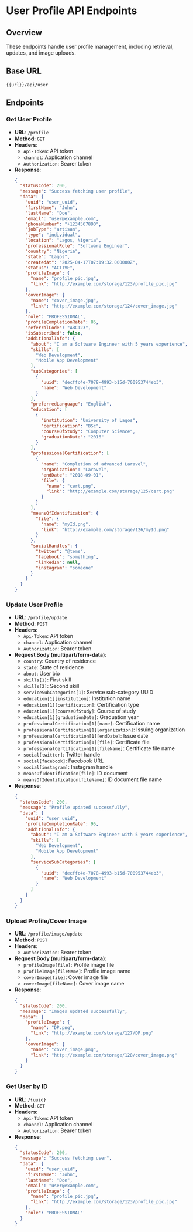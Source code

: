 # User Profile API Endpoints

## Overview
These endpoints handle user profile management, including retrieval, updates, and image uploads.

## Base URL
`{{url}}/api/user`

## Endpoints

### Get User Profile
- **URL**: `/profile`
- **Method**: `GET`
- **Headers**:
  - `Api-Token`: API token
  - `channel`: Application channel
  - `Authorization`: Bearer token
- **Response**:
  ```json
  {
    "statusCode": 200,
    "message": "Success fetching user profile",
    "data": {
      "uuid": "user_uuid",
      "firstName": "John",
      "lastName": "Doe",
      "email": "user@example.com",
      "phoneNumber": "+1234567890",
      "jobType": "artisan",
      "type": "individual",
      "location": "Lagos, Nigeria",
      "professionalRole": "Software Engineer",
      "country": "Nigeria",
      "state": "Lagos",
      "createdAt": "2025-04-17T07:19:32.000000Z",
      "status": "ACTIVE",
      "profileImage": {
        "name": "profile_pic.jpg",
        "link": "http://example.com/storage/123/profile_pic.jpg"
      },
      "coverImage": {
        "name": "cover_image.jpg",
        "link": "http://example.com/storage/124/cover_image.jpg"
      },
      "role": "PROFESSIONAL",
      "profileCompletionRate": 85,
      "referralCode": "ABC123",
      "isSubscribed": false,
      "additionalInfo": {
        "about": "I am a Software Engineer with 5 years experience",
        "skills": [
          "Web Development",
          "Mobile App Development"
        ],
        "subCategories": [
          {
            "uuid": "decffc4e-7078-4993-b15d-700953744eb3",
            "name": "Web Development"
          }
        ],
        "preferredLanguage": "English",
        "education": [
          {
            "institution": "University of Lagos",
            "certification": "BSc",
            "courseOfStudy": "Computer Science",
            "graduationDate": "2016"
          }
        ],
        "professionalCertification": [
          {
            "name": "Completion of advanced Laravel",
            "organization": "Laravel",
            "endDate": "2018-09-01",
            "file": {
              "name": "cert.png",
              "link": "http://example.com/storage/125/cert.png"
            }
          }
        ],
        "meansOfIdentification": {
          "file": {
            "name": "myId.png",
            "link": "http://example.com/storage/126/myId.png"
          }
        },
        "socialHandles": {
          "twitter": "@tems",
          "facebook": "something",
          "linkedIn": null,
          "instagram": "someone"
        }
      }
    }
  }
  ```

### Update User Profile
- **URL**: `/profile/update`
- **Method**: `POST`
- **Headers**:
  - `Api-Token`: API token
  - `channel`: Application channel
  - `Authorization`: Bearer token
- **Request Body (multipart/form-data)**:
  - `country`: Country of residence
  - `state`: State of residence
  - `about`: User bio
  - `skills[1]`: First skill
  - `skills[2]`: Second skill
  - `serviceSubCategories[1]`: Service sub-category UUID
  - `education[1][institution]`: Institution name
  - `education[1][certification]`: Certification type
  - `education[1][courseOfStudy]`: Course of study
  - `education[1][graduationDate]`: Graduation year
  - `professionalCertification[1][name]`: Certification name
  - `professionalCertification[1][organization]`: Issuing organization
  - `professionalCertification[1][endDate]`: Issue date
  - `professionalCertification[1][file]`: Certificate file
  - `professionalCertification[1][fileName]`: Certificate file name
  - `social[twitter]`: Twitter handle
  - `social[facebook]`: Facebook URL
  - `social[instagram]`: Instagram handle
  - `meansOfIdentification[file]`: ID document
  - `meansOfIdentification[fileName]`: ID document file name
- **Response**:
  ```json
  {
    "statusCode": 200,
    "message": "Profile updated successfully",
    "data": {
      "uuid": "user_uuid",
      "profileCompletionRate": 95,
      "additionalInfo": {
        "about": "I am a Software Engineer with 5 years experience",
        "skills": [
          "Web Development",
          "Mobile App Development"
        ],
        "serviceSubCategories": [
          {
            "uuid": "decffc4e-7078-4993-b15d-700953744eb3",
            "name": "Web Development"
          }
        ]
      }
    }
  }
  ```

### Upload Profile/Cover Image
- **URL**: `/profile/image/update`
- **Method**: `POST`
- **Headers**:
  - `Authorization`: Bearer token
- **Request Body (multipart/form-data)**:
  - `profileImage[file]`: Profile image file
  - `profileImage[fileName]`: Profile image name
  - `coverImage[file]`: Cover image file
  - `coverImage[fileName]`: Cover image name
- **Response**:
  ```json
  {
    "statusCode": 200,
    "message": "Images updated successfully",
    "data": {
      "profileImage": {
        "name": "DP.png",
        "link": "http://example.com/storage/127/DP.png"
      },
      "coverImage": {
        "name": "cover_image.png",
        "link": "http://example.com/storage/128/cover_image.png"
      }
    }
  }
  ```

### Get User by ID
- **URL**: `/{uuid}`
- **Method**: `GET`
- **Headers**:
  - `Api-Token`: API token
  - `channel`: Application channel
  - `Authorization`: Bearer token
- **Response**:
  ```json
  {
    "statusCode": 200,
    "message": "Success fetching user",
    "data": {
      "uuid": "user_uuid",
      "firstName": "John",
      "lastName": "Doe",
      "email": "user@example.com",
      "profileImage": {
        "name": "profile_pic.jpg",
        "link": "http://example.com/storage/123/profile_pic.jpg"
      },
      "role": "PROFESSIONAL"
    }
  }
  ```

